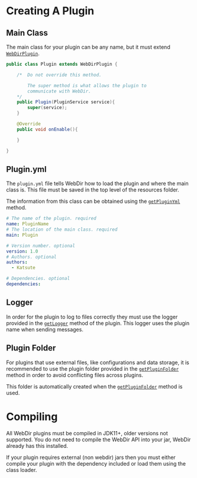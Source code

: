 # Creating A Plugin

## Main Class

The main class for your plugin can be any name, but it must extend [`WebDirPlugin`](https://docs.kttdevelopment.com/webdir/com/kttdevelopment/webdir/api/WebDirPlugin.html).


```java
public class Plugin extends WebDirPlugin {

    /*  Do not override this method. 

        The super method is what allows the plugin to 
        communicate with WebDir.
    */
    public Plugin(PluginService service){
        super(service);
    }

    @Override
    public void onEnable(){

    }

}
```

## Plugin.yml

The `plugin.yml` file tells WebDir how to load the plugin and where the main class is. This file must be saved in the top level of the resources folder.

The information from this class can be obtained using the [`getPluginYml`](https://docs.kttdevelopment.com/webdir/com/kttdevelopment/webdir/api/WebDirPlugin.html#getPluginYml()) method.

```yml
# The name of the plugin. required
name: PluginName
# The location of the main class. required
main: Plugin

# Version number. optional
version: 1.0
# Authors. optional
authors:
  - Katsute

# Dependencies. optional
dependencies:
```

## Logger

In order for the plugin to log to files correctly they must use the logger provided in the [`getLogger`](https://docs.kttdevelopment.com/webdir/com/kttdevelopment/webdir/api/WebDirPlugin.html#getLogger()) method of the plugin. This logger uses the plugin name when sending messages.

## Plugin Folder

For plugins that use external files, like configurations and data storage, it is recommended to use the plugin folder provided in the [`getPluginFolder`](https://docs.kttdevelopment.com/webdir/com/kttdevelopment/webdir/api/PluginService.html#getPluginFolder()) method in order to avoid conflicting files across plugins.

This folder is automatically created when the [`getPluginFolder`](https://docs.kttdevelopment.com/webdir/com/kttdevelopment/webdir/api/PluginService.html#getPluginFolder()) method is used.

# Compiling

All WebDir plugins must be compiled in JDK11+, older versions not supported.
You do not need to compile the WebDir API into your jar, WebDir already has this installed.

If your plugin requires external (non webdir) jars then you must either compile your plugin with the dependency included or load them using the class loader.
